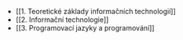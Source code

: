 - [[1. Teoretické základy informačních technologií]]
- [[2. Informační technologie]]
- [[3. Programovací jazyky a programování]]